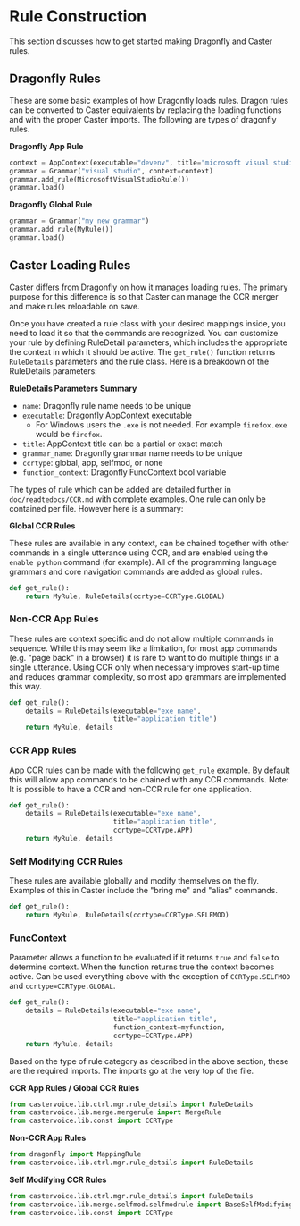# Rule Construction

This section discusses how to get started making Dragonfly and Caster rules. 

## Dragonfly Rules

These are some basic examples of how Dragonfly loads rules. Dragon rules can be converted to Caster equivalents by replacing the loading functions and with the proper Caster imports. The following are types of dragonfly rules.

**Dragonfly App Rule**

```python
context = AppContext(executable="devenv", title="microsoft visual studio")
grammar = Grammar("visual studio", context=context)
grammar.add_rule(MicrosoftVisualStudioRule())
grammar.load()
```

**Dragonfly Global Rule**

```python
grammar = Grammar("my new grammar")
grammar.add_rule(MyRule())
grammar.load()
```

## Caster Loading Rules

Caster differs from Dragonfly on how it manages loading rules. The primary purpose for this difference is so that Caster can manage the CCR merger and make rules reloadable on save. 

Once you have created a rule class with your desired mappings inside, you need to load it so that the commands are recognized.  You can customize your rule by defining RuleDetail parameters, which includes the appropriate the context in which it should be active.  The `get_rule()` function returns `RuleDetails` parameters and the rule class. Here is a breakdown of the RuleDetails parameters:

**RuleDetails Parameters Summary** 

- `name`:  Dragonfly rule name needs to be unique
- `executable`:  Dragonfly AppContext executable
  - For Windows users the `.exe` is not needed. For example `firefox.exe`  would be `firefox`.
- `title`:  AppContext title can be a partial or exact match
- `grammar_name`:  Dragonfly grammar name needs to be unique
- `ccrtype`:  global, app, selfmod, or none
- `function_context`: Dragonfly FuncContext bool variable

 The types of rule which can be added are detailed further in `doc/readtedocs/CCR.md` with complete examples. One rule can only be contained per file. However here is a summary:

**Global CCR Rules**

These rules are available in any context, can be chained together with other commands in a single utterance using CCR, and are enabled using the `enable python` command (for example). All of the programming language grammars and core navigation commands are added as global rules.

```python
def get_rule():
    return MyRule, RuleDetails(ccrtype=CCRType.GLOBAL)
```

### Non-CCR App Rules
These rules are context specific and do not allow multiple commands in sequence. While this may seem like a limitation, for most app commands (e.g. "page back" in a browser) it is rare to want to do multiple things in a single utterance. Using CCR only when necessary improves start-up time and reduces grammar complexity, so most app grammars are implemented this way.

```python
def get_rule():
    details = RuleDetails(executable="exe name", 
                          title="application title")
    return MyRule, details
```

### CCR App Rules
App CCR rules can be made with the following `get_rule` example. By default this will allow app commands to be chained with any CCR commands. Note: It is possible to have a CCR and non-CCR rule for one application. 
```python
def get_rule():
    details = RuleDetails(executable="exe name", 
                          title="application title",
                          ccrtype=CCRType.APP)
    return MyRule, details
```

### Self Modifying CCR Rules
These rules are available globally and modify themselves on the fly. Examples of this in Caster include the "bring me" and "alias" commands.
```python
def get_rule():
    return MyRule, RuleDetails(ccrtype=CCRType.SELFMOD)
```

### FuncContext 

Parameter allows a function to be evaluated if it returns `true` and `false` to  determine context. When the function returns true the context becomes active. Can be used everything above with the exception of `CCRType.SELFMOD` and `ccrtype=CCRType.GLOBAL`.

```python
def get_rule():
    details = RuleDetails(executable="exe name", 
                          title="application title",
                          function_context=myfunction,
                          ccrtype=CCRType.APP)
    return MyRule, details

```

Based on the type of rule category as described in the above section, these are the required imports. The imports go at the very top of the file.

**CCR App Rules / Global CCR Rules**

```python
from castervoice.lib.ctrl.mgr.rule_details import RuleDetails
from castervoice.lib.merge.mergerule import MergeRule
from castervoice.lib.const import CCRType
```

**Non-CCR App Rules**

```python
from dragonfly import MappingRule
from castervoice.lib.ctrl.mgr.rule_details import RuleDetails
```

**Self Modifying CCR Rules**

```python
from castervoice.lib.ctrl.mgr.rule_details import RuleDetails
from castervoice.lib.merge.selfmod.selfmodrule import BaseSelfModifyingRule
from castervoice.lib.const import CCRType
```





